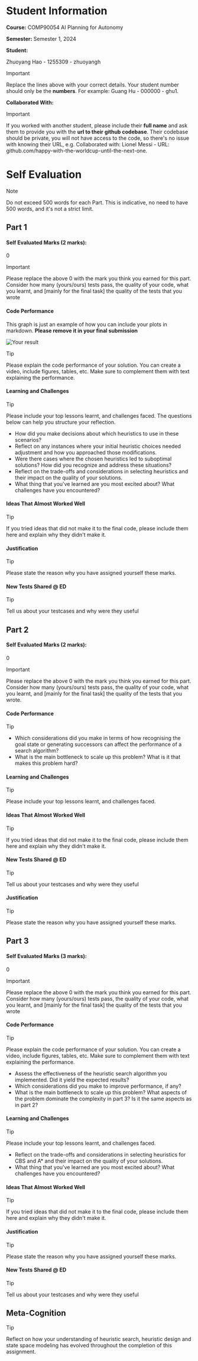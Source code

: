 # Student Information

**Course:** COMP90054 AI Planning for Autonomy

**Semester:** Semester 1, 2024

**Student:** 

Zhuoyang Hao - 1255309 - zhuoyangh

> [!IMPORTANT]
> Replace the lines above with your correct details. Your student number should only be the **numbers**. For example:
> Guang Hu - 000000 - ghu1.

**Collaborated With:**

> [!IMPORTANT]
> If you worked with another student, please include their **full name** and ask them to provide you with the **url to
their github codebase**. Their codebase should be private, you will not have access to the code, so there's no issue
> with knowing their URL, e.g. Collaborated with: Lionel Messi - URL: github.com/happy-with-the-worldcup-until-the-next-one.

# Self Evaluation

> [!NOTE]
> Do not exceed 500 words for each Part. This is indicative, no need to have 500 words, and it's not a strict limit.

## Part 1

#### Self Evaluated Marks (2 marks):

0

> [!IMPORTANT]
> Please replace the above 0 with the mark you think you earned for this part. Consider how many (yours/ours) tests
> pass, the quality of your code, what you learnt, and [mainly for the final task] the quality of the tests that you
> wrote

#### Code Performance

This graph is just an example of how you can include your plots in markdown. **Please remove it in your final submission**

![Your result](img/scientific_paper_graph_quality.png)
> [!TIP]
> Please explain the code performance of your solution. You can create a video, include figures, tables, etc. Make sure
> to complement them with text explaining the performance. 

#### Learning and Challenges
> [!TIP]
> Please include your top lessons learnt, and challenges faced. The questions below can help you structure your reflection.
> - How did you make decisions about which heuristics to use in these scenarios?
> - Reflect on any instances where your initial heuristic choices needed adjustment and how you approached those modifications.
> - Were there cases where the chosen heuristics led to suboptimal solutions? How did you recognize and address these situations?
> - Reflect on the trade-offs and considerations in selecting heuristics and their impact on the quality of your solutions.
> - What thing that you've learned are you most excited about? What challenges have you encountered?


#### Ideas That Almost Worked Well
> [!TIP]
> If you tried ideas that did not make it to the final code, please include them here and explain why they didn't make it.

#### Justification
> [!TIP]
> Please state the reason why you have assigned yourself these marks.

#### New Tests Shared @ ED
> [!TIP]
> Tell us about your testcases and why were they useful

## Part 2

#### Self Evaluated Marks (2 marks):

0

> [!IMPORTANT]
> Please replace the above 0 with the mark you think you earned for this part. Consider how many (yours/ours) tests pass, the quality of your code, what you learnt, and [mainly for the final task] the quality of the tests that you wrote.

#### Code Performance
> [!TIP]
> - Which considerations did you make in terms of how recognising the goal state or generating successors can affect the performance of a search algorithm?
> - What is the main bottleneck to scale up this problem? What is it that makes this problem hard?



#### Learning and Challenges
> [!TIP]
> Please include your top lessons learnt, and challenges faced.

#### Ideas That Almost Worked Well
> [!TIP]
> If you tried ideas that did not make it to the final code, please include them here and explain why they didn't make
> it.

#### New Tests Shared @ ED
> [!TIP]
> Tell us about your testcases and why were they useful

#### Justification
> [!TIP]
> Please state the reason why you have assigned yourself these marks.

## Part 3

#### Self Evaluated Marks (3 marks):

0

> [!IMPORTANT]
> Please replace the above 0 with the mark you think you earned for this part. Consider how many (yours/ours) tests pass, the quality of your code, what you learnt, and [mainly for the final task] the quality of the tests that you wrote

#### Code Performance
> [!TIP]
> Please explain the code performance of your solution. You can create a video, include figures, tables, etc. Make sure to complement them with text explaining the performance.
> - Assess the effectiveness of the heuristic search algorithm you implemented. Did it yield the expected results?
> - Which considerations did you make to improve performance, if any?
> - What is the main bottleneck to scale up this problem? What aspects of the problem dominate the complexity in part 3? Is it the same aspects as in part 2?


#### Learning and Challenges
> [!TIP]
> Please include your top lessons learnt, and challenges faced.
> - Reflect on the trade-offs and considerations in selecting heuristics for CBS and A* and their impact on the quality of your solutions.
> - What thing that you've learned are you most excited about? What challenges have you encountered?

#### Ideas That Almost Worked Well

> [!TIP]
> If you tried ideas that did not make it to the final code, please include them here and explain why they didn't make it.

#### Justification
> [!TIP]
> Please state the reason why you have assigned yourself these marks.

#### New Tests Shared @ ED
> [!TIP]
> Tell us about your testcases and why were they useful

## Meta-Cognition
> [!TIP]
> Reflect on how your understanding of heuristic search, heuristic design and state space modeling has evolved throughout the completion of this assignment.

